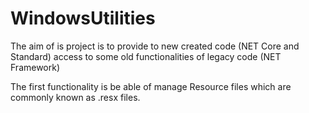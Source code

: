 # WindowsUtilities

The aim of is project is to provide to new created code (NET Core and Standard) access to some old functionalities of legacy code (NET Framework) 

The first functionality is be able of manage Resource files which are commonly known as .resx files.
